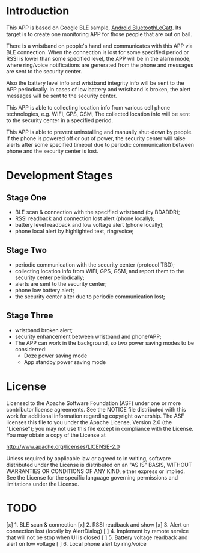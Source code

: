 
Introduction
===============

This APP is based on Google BLE sample, [Android BluetoothLeGatt][1]. Its target is to create one monitoring APP 
for those people that are out on bail. 

There is a wristband on people's hand and communicates with this APP via BLE connection. 
When the connection is lost for some specified period or RSSI is lower than some specified level, the APP
will be in the alarm mode, where ring/voice notifications are generated from the phone and messages are 
sent to the security center.

Also the battery level info and wristband integrity info will be sent to the APP periodically. In cases of 
low battery and wristband is broken, the alert messages will be sent to the security center.

This APP is able to collecting location info from various cell phone technologies, e.g. WIFI, GPS, GSM,
The collected location info will be sent to the security center in a specified period.

This APP is able to prevent uninstalling and manually shut-down by people. If the phone is powered off or 
out of power, the security center will raise alerts after some specified timeout due to periodic communication 
between phone and the security center is lost.

[1]:https://github.com/googlesamples/android-BluetoothLeGatt

Development Stages
===================================

Stage One
------------

- BLE scan & connection with the specified wristband (by BDADDR);
- RSSI readback and connection lost alert (phone locally);
- battery level readback and low voltage alert (phone locally);
- phone local alert by highlighted text, ring/voice;

Stage Two
--------------

- periodic communication with the security center (protocol TBD);
- collecting location info from WIFI, GPS, GSM, and report them to the security center periodically;
- alerts are sent to the security center;
- phone low battery alert;
- the security center alter due to periodic communication lost;

Stage Three
-------------

- wristband broken alert;
- security enhancement between wristband and phone/APP;
- The APP can work in the background, so two power saving modes to be considerred:
    - Doze power saving mode
    - App standby power saving mode

License
==========

Licensed to the Apache Software Foundation (ASF) under one or more contributor
license agreements.  See the NOTICE file distributed with this work for
additional information regarding copyright ownership.  The ASF licenses this
file to you under the Apache License, Version 2.0 (the "License"); you may not
use this file except in compliance with the License.  You may obtain a copy of
the License at

http://www.apache.org/licenses/LICENSE-2.0

Unless required by applicable law or agreed to in writing, software
distributed under the License is distributed on an "AS IS" BASIS, WITHOUT
WARRANTIES OR CONDITIONS OF ANY KIND, either express or implied.  See the
License for the specific language governing permissions and limitations under
the License.

TODO
=====
[x] 1. BLE scan & connection
[x] 2. RSSI readback and show
[x] 3. Alert on connection lost (locally by AlertDialog)
[ ] 4. Implement by remote service that will not be stop when UI is closed
[ ] 5. Battery voltage readback and alert on low voltage
[ ] 6. Local phone alert by ring/voice
